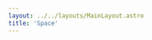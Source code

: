 ```yaml
---
layout: ../../layouts/MainLayout.astro
title: 'Space'
---
```


<div class="preview">
  <cc-space size="10" ></cc-space>
</div>
